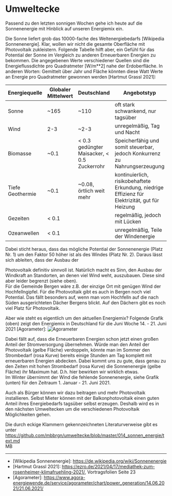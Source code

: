 # Umweltecke

Passend zu den letzten sonnigen Wochen gehe ich heute auf die Sonnenenergie mit Hinblick auf unseren Energiemix ein.

Die Sonne liefert grob das 10000-fache des Weltenergiebedarfs \[Wikipedia Sonnenenergie\]. Klar, wollen wir nicht die gesamte Oberfläche mit Photovoltaik zukleistern. Folgende Tabelle hilft aber, ein Gefühl für das Potential der Sonne im Vergleich zu anderen Erneuerbaren Energien zu bekommen. Die angegebenen Werte verschiedener Quellen sind die Energieflussdichte pro Quadratmeter [W/m\*\*2]
nahe der Erdoberfläche. In anderen Worten: Gemittelt über Jahr und Fläche könnten diese Watt Werte an Energie pro Quadratmeter gewonnen werden \[Hartmut Grassl 2021\]:

| Energiequelle | Globaler Mittelwert | Deutschland | Angebotstyp |
| ------------- | ------------------- | ----------- | ----------- |
| Sonne | ~165 | ~110 | oft stark schwankend, nur tagsüber |
| Wind | 2-3 | ~2-3 | unregelmäßig, Tag und Nacht |
| Biomasse | ~0.1 | < 0.3 gedüngter Maisacker, < 0.5 Zuckerrohr | Speicherfähig und somit steuerbar, jedoch Konkurrenz zu Nahrungserzeugung |
| Tiefe Geothermie | ~0.1 | ~0.08, örtlich weit mehr | kontinuierlich, risikobehaftete Erkundung, niedrige Effizienz für Elektrizität, gut für Heizung |
| Gezeiten | < 0.1 | | regelmäßig, jedoch mit Lücken |
| Ozeanwellen | < 0.1 | | unregelmäßig, Teile der Windenergie | 

Dabei sticht heraus, dass
das mögliche Potential der Sonnenenergie (Platz Nr. 1) um den Faktor 50 höher ist als
des Windes (Platz Nr. 2). Daraus lässt sich ableiten, dass der Ausbau der

Photovoltaik definitiv sinnvoll ist. Natürlich macht es Sinn, den Ausbau der Windkraft an Standorten, an denen viel Wind weht, auszubauen. Diese sind aber leider begrenzt (siehe oben). <br/>
Für die Gemeinde Bergen wäre z.B. der einzige Ort mit
genügen Wind der Hochfellngipfel. Für die Photovoltaik gibt es auch in
Bergen noch viel Potential. Das fällt besonders auf, wenn man vom
Hochfelln auf die nach Süden ausgerichteten Dächer Bergens blickt. Auf den Dächern gibt es noch viel Platz für Photovoltaik.

Aber wie steht es eigentlich um den aktuellen Energiemix? Folgende
Grafik (oben) zeigt den Energiemix in Deutschland für die Juni Woche 14. - 21. Juni 2021 \[Agorameter\]:
![Agorameter](chart_combined.png)

Dabei fällt auf, dass die Erneuerbaren Energien schon jetzt einen
großen Anteil der Stromversorgung übernehmen. Würde man den Anteil
der Photovoltaik (gelbe Fläche) verdoppeln, könnte man im Sommer den Strombedarf (rosa Kurve) bereits einige Stunden am Tag komplett
mit erneuerbaren Energien abdecken. Dabei kommt uns zu gute, dass genau zu den Zeiten mit hohen Strombedarf (rosa Kurve) die Sonnenenergie (gelbe Fläche) ihr Maximum hat. D.h. hier bewirken wir wirklich etwas. <br/>
Im Winter übernimmt der Wind die fehlende Sonnenenergie, siehe Grafik (unten) für den Zeitraum 1. Januar - 21. Juni 2021.

Auch als Bürger können wir dazu beitragen und mehr Photovoltaik installieren. Selbst Mieter können mit
der Balkonphotovoltaik einen guten Anteil ihres Energiebedarfs tagsüber selbst erzeugen. 
Deshalb wird es in den nächsten Umweltecken um die verschiedenen Photovoltaik Möglichkeiten gehen.

Die durch eckige Klammern gekennzeichneten Literaturverweise gibt es 
unter https://github.com/mbbrgn/umweltecke/blob/master/014_sonnen_energie/text.md
<br/>
MB <br/>

----

- \[Wikipedia Sonnenenergie\]: https://de.wikipedia.org/wiki/Sonnenenergie <br/>
- \[Hartmut Grassl 2021\]: https://ezro.de/2021/04/17/mediathek-zum-rosenheimer-klimafruehling-2021/, Vortragsfolien Seite 23 <br/>
- \[Agorameter\]: https://www.agora-energiewende.de/service/agorameter/chart/power_generation/14.06.2021/21.06.2021/ <br/>

